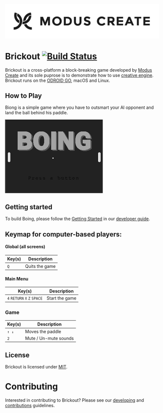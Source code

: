 [![Modus Create](./readme-images/modus.logo.svg)](https://moduscreate.com)

# Brickout [![Build Status](https://ci.moduscreate.com/buildStatus/icon?job=ModusCreateOrg/genus/master&build=1)](https://ci.moduscreate.com/job/ModusCreateOrg/job/genus/job/master/1/)

Brickout is a cross-platform a block-breaking game developed by [Modus Create](https://moduscreate.com) and its sole puprose is to demonstrate how to use [creative engine](https://github.com/moduscreateorg/creative-engine). Brickout runs on the [ODROID GO](https://www.hardkernel.com/shop/odroid-go/), macOS and Linux.


## How to Play
Biong is a simple game where you have to outsmart your AI opponent and land the ball behind his paddle. 

![brickout-gameplay.gif](md/img/boing-gameplay.gif)


## Getting started
To build Boing, please follow the [Getting Started](./md/DEVELOPING.md#getting-started) in our [developer guide](./md/DEVELOPING.md).


## Keymap for computer-based players:

#### Global (all screens)
| Key(s) | Description |
| --- | --- |
| `Q` | Quits the game |


#### Main Menu
| Key(s) | Description |
| --- | --- |
| `4` `RETURN` `X` `Z` `SPACE` | Start the game |


### Game
| Key(s) | Description |
| --- | --- |
|`↑ ↓` | Moves the paddle |
|`2` | Mute / Un-mute sounds |


## License
Brickout is licensed under [MIT](https://opensource.org/licenses/MIT).

# Contributing
Interested in contributing to Brickout? Please see our [developing](./md/DEVELOPING.md) and [contributions](./md/CONTRIBUTIONS.MD) guidelines. 
